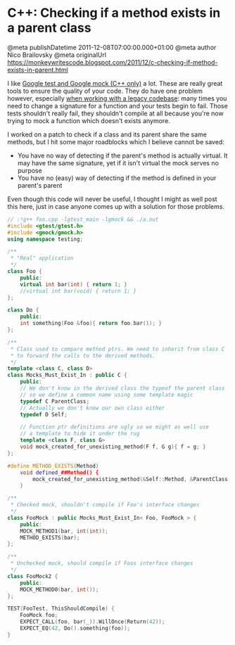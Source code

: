 # C++: Checking if a method exists in a parent class

@meta publishDatetime 2011-12-08T07:00:00.000+01:00
@meta author Nico Brailovsky
@meta originalUrl https://monkeywritescode.blogspot.com/2011/12/c-checking-if-method-exists-in-parent.html

I like [Google test and Google mock (C++ only)](md_blog/2009/0602_TestingampmockingC.md) a lot. These are really great tools to ensure the quality of your code. They do have one problem however, especially [when working with a legacy codebase](md_blog/2009/1023_Retrofittingunittestsforlegacycode.md): many times you need to change a signature for a function and your tests begin to fail. Those tests shouldn't really fail, they shouldn't compile at all because you're now trying to mock a function which doesn't exists anymore.

I worked on a patch to check if a class and its parent share the same methods, but I hit some major roadblocks which I believe cannot be saved:

* You have no way of detecting if the parent's method is actually virtual. It may have the same signature, yet if it isn't virtual the mock serves no purpose
* You have no (easy) way of detecting if the method is defined in your parent's parent

Even though this code will never be useful, I thought I might as well post this here, just in case anyone comes up with a solution for those problems.

```c++
// :!g++ foo.cpp -lgtest_main -lgmock && ./a.out
#include <gtest/gtest.h>
#include <gmock/gmock.h>
using namespace testing;

/**
 * "Real" application
 */
class Foo {
	public:
	virtual int bar(int) { return 1; }
	//virtual int bar(void) { return 1; }
};

class Do {
	public:
	int something(Foo &foo){ return foo.bar(1); }
};

/**
 * Class used to compare method ptrs. We need to inherit from class C
 * to forward the calls to the derived methods.
 */
template <class C, class D>
class Mocks_Must_Exist_In : public C {
	public:
	// We don't know in the derived class the typeof the parent class
	// so we define a common name using some template magic
	typedef C ParentClass;
	// Actually we don't know our own class either
	typedef D Self;

	// Function ptr definitions are ugly so we might as well use
	// a template to hide it under the rug
	template <class F, class G>
	void mock_created_for_unexisting_method(F f, G g){ f = g; }
};

#define METHOD_EXISTS(Method)
	void defined_##Method() {
		mock_created_for_unexisting_method(&Self::Method, &ParentClass::Method);
	}

/**
 * Checked mock, shouldn't compile if Foo's interface changes
 */
class FooMock : public Mocks_Must_Exist_In< Foo, FooMock > {
	public:
	MOCK_METHOD1(bar, int(int));
	METHOD_EXISTS(bar);
};

/**
 * Unchecked mock, should compile if Foos interface changes
 */
class FooMock2 {
	public:
	MOCK_METHOD0(bar, int());
};

TEST(FooTest, ThisShouldCompile) {
	FooMock foo;
	EXPECT_CALL(foo, bar(_)).WillOnce(Return(42));
	EXPECT_EQ(42, Do().something(foo));
}

```

